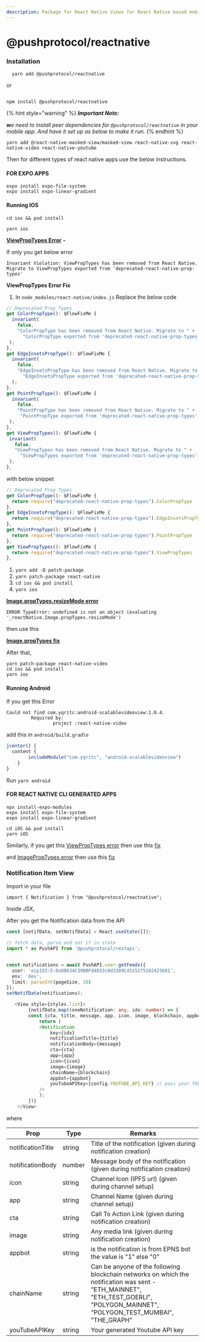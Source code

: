 ```yaml
---
description: Package for React Native Views for React Native based mobile apps.
---
```


# @pushprotocol/reactnative

### Installation

```
  yarn add @pushprotocol/reactnative
```

or

```

npm install @pushprotocol/reactnative  
```

{% hint style="warning" %}
_**Important Note:**_

_**w**e need to install peer dependencies for `@pushprotocol/reactnative` in your mobile app. And have it set up as below to make it run._
{% endhint %}

```
yarn add @react-native-masked-view/masked-view react-native-svg react-native-video react-native-youtube
```

Then for different types of react native apps use the below instructions.

#### FOR EXPO APPS

```
expo install expo-file-system
expo install expo-linear-gradient
```

#### Running IOS

```
cd ios && pod install
```

```
yarn ios
```

[**ViewPropTypes Error**](https://github.com/facebook/react-native/issues/33734#issuecomment-1190506381) **-**

If only you get below error

```
Invariant Violation: ViewPropTypes has been removed from React Native. Migrate to ViewPropTypes exported from 'deprecated-react-native-prop-types'
```

**ViewPropTypes Error Fix**

1. In `node_modules/react-native/index.js` Replace the below code

```typescript
// Deprecated Prop Types
get ColorPropType(): $FlowFixMe {
  invariant(
    false,
    "ColorPropType has been removed from React Native. Migrate to " +
      "ColorPropType exported from 'deprecated-react-native-prop-types'.",
 );
},
get EdgeInsetsPropType(): $FlowFixMe {
  invariant(
    false,
    "EdgeInsetsPropType has been removed from React Native. Migrate to " +
      "EdgeInsetsPropType exported from 'deprecated-react-native-prop-types'.",
  );
},
get PointPropType(): $FlowFixMe {
  invariant(
    false,
    "PointPropType has been removed from React Native. Migrate to " +
     "PointPropType exported from 'deprecated-react-native-prop-types'.",
 );
},
get ViewPropTypes(): $FlowFixMe {
 invariant(
   false,
   "ViewPropTypes has been removed from React Native. Migrate to " +
     "ViewPropTypes exported from 'deprecated-react-native-prop-types'.",
 );
},
```

with below snippet

```typescript
// Deprecated Prop Types
get ColorPropType(): $FlowFixMe {
  return require("deprecated-react-native-prop-types").ColorPropType
},
get EdgeInsetsPropType(): $FlowFixMe {
  return require("deprecated-react-native-prop-types").EdgeInsetsPropType
},
get PointPropType(): $FlowFixMe {
  return require("deprecated-react-native-prop-types").PointPropType
},
get ViewPropTypes(): $FlowFixMe {
  return require("deprecated-react-native-prop-types").ViewPropTypes
},
```

1. `yarn add -D patch-package`
2. `yarn patch-package react-native`
3. `cd ios && pod install`
4. `yarn ios`

[**Image.propTypes.resizeMode error**](https://github.com/react-native-video/react-native-video/issues/2714)

```
ERROR TypeError: undefined is not an object (evaluating '_reactNative.Image.propTypes.resizeMode')
```

then use this

[**Image.propTypes fix**](https://github.com/react-native-video/react-native-video/pull/2795/files)

After that,

```
yarn patch-package react-native-video
cd ios && pod install
yarn ios
```

#### Running Android

If you get this Error

```
Could not find com.yqritc:android-scalablevideoview:1.0.4.
		 Required by:
		         project :react-native-video
```

add this in `android/build.gradle`

```typescript
jcenter() {
  content {
		includeModule("com.yqritc", "android-scalablevideoview")
	}
}
```

Run `yarn android`

#### FOR REACT NATIVE CLI GENERATED APPS

```
npx install-expo-modules
expo install expo-file-system
expo install expo-linear-gradient
```

```
cd iOS && pod install
yarn iOS
```

Similarly, if you get this [ViewPropTypes error](https://github.com/ethereum-push-notification-service/push-sdk/tree/main/packages/reactnative#viewproptypes-error--) then use this [fix](https://github.com/ethereum-push-notification-service/push-sdk/tree/main/packages/reactnative#viewproptypes-error-fix)

and [ImagePropTypes error](https://github.com/ethereum-push-notification-service/push-sdk/tree/main/packages/reactnative#imageproptypesresizemode-error) then use this [fix](https://github.com/react-native-video/react-native-video/pull/2795/files)

### Notification Item View

Import in your file

```
import { Notification } from "@pushprotocol/reactnative";
```

Inside JSX,

After you get the Notification data from the API

```typescript
const [notifData, setNotifData] = React.useState([]);

// fetch data, parse and set it in state
import * as PushAPI from '@pushprotocol/restapi';


const notifications = await PushAPI.user.getFeeds({
  user: 'eip155:5:0xD8634C39BBFd4033c0d3289C4515275102423681',
  env: 'dev',
  limit: parseInt(pageSize, 10)
});
setNotifData(notifications);
```

```typescript
   <View style={styles.list}>
        {notifData.map((oneNotification: any, idx: number) => {
        const {cta, title, message, app, icon, image, blockchain, appbot } = oneNotification;
            return (
            <Notification
                key={idx}
                notificationTitle={title}
                notificationBody={message}
                cta={cta}
                app={app}
                icon={icon}
                image={image}
                chainName={blockchain}
                appbot={appbot}
                youTubeAPIKey={config.YOUTUBE_API_KEY} // pass your YOUTUBE_API_KEY here
            />
            );
        })}
    </View>
```

where

| Prop              | Type   | Remarks                                                                                                                                                                                |
| ----------------- | ------ | -------------------------------------------------------------------------------------------------------------------------------------------------------------------------------------- |
| notificationTitle | string | Title of the notification (given during notification creation)                                                                                                                         |
| notificationBody  | number | Message body of the notification (given during notification creation)                                                                                                                  |
| icon              | string | Channel Icon (IPFS url) (given during channel setup)                                                                                                                                   |
| app               | string | Channel Name (given during channel setup)                                                                                                                                              |
| cta               | string | Call To Action Link (given during notification creation)                                                                                                                               |
| image             | string | Any media link (given during notification creation)                                                                                                                                    |
| appbot            | string | is the notification is from EPNS bot the value is "1" else "0"                                                                                                                         |
| chainName         | string | Can be anyone of the following blockchain networks on which the notification was sent - "ETH\_MAINNET", "ETH\_TEST\_GOERLI", "POLYGON\_MAINNET", "POLYGON\_TEST\_MUMBAI", "THE\_GRAPH" |
| youTubeAPIKey     | string | Your generated Youtube API key                                                                                                                                                         |

